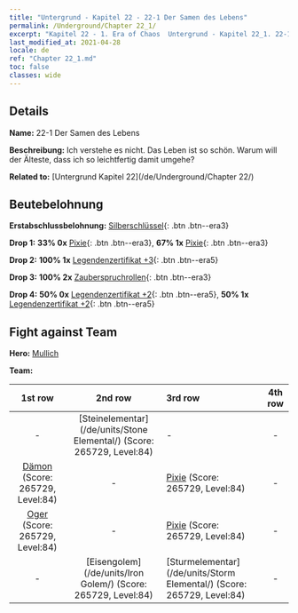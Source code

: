 ```yaml
---
title: "Untergrund - Kapitel 22 - 22-1 Der Samen des Lebens"
permalink: /Underground/Chapter 22_1/
excerpt: "Kapitel 22 - 1. Era of Chaos  Untergrund - Kapitel 22_1. 22-1 Der Samen des Lebens"
last_modified_at: 2021-04-28
locale: de
ref: "Chapter 22_1.md"
toc: false
classes: wide
---
```


## Details

 **Name:** 22-1 Der Samen des Lebens

 **Beschreibung:** Ich verstehe es nicht. Das Leben ist so schön. Warum will der Älteste, dass ich so leichtfertig damit umgehe?

 **Related to:** [Untergrund Kapitel 22](/de/Underground/Chapter 22/)

## Beutebelohnung

 **Erstabschlussbelohnung:** [Silberschlüssel](/ItemsDE/con_693/){: .btn .btn--era3}

 **Drop 1:** **33% 0x** [Pixie](/ItemsDE/unt_262/){: .btn .btn--era3}, **67% 1x** [Pixie](/ItemsDE/unt_262/){: .btn .btn--era3}

 **Drop 2:** **100% 1x** [Legendenzertifikat +3](/ItemsDE/mat_88/){: .btn .btn--era5}

 **Drop 3:** **100% 2x** [Zauberspruchrollen](/ItemsDE/con_694/){: .btn .btn--era3}

 **Drop 4:** **50% 0x** [Legendenzertifikat +2](/ItemsDE/mat_81/){: .btn .btn--era5}, **50% 1x** [Legendenzertifikat +2](/ItemsDE/mat_81/){: .btn .btn--era5}


## Fight against Team
 **Hero:** [Mullich](/de/heroes/Mullich/)

 **Team:**


  | 1st row | 2nd row | 3rd row | 4th row |
  |:----:|:----:|:----|:----:|
  | - | [Steinelementar](/de/units/Stone Elemental/) (Score: 265729, Level:84)  | - | - |
  | [Dämon](/de/units/Demon/) (Score: 265729, Level:84)  | - | [Pixie](/de/units/Sprite/) (Score: 265729, Level:84)  | - |
  | [Oger](/de/units/Ogre/) (Score: 265729, Level:84)  | - | [Pixie](/de/units/Sprite/) (Score: 265729, Level:84)  | - |
  | - | [Eisengolem](/de/units/Iron Golem/) (Score: 265729, Level:84)  | [Sturmelementar](/de/units/Storm Elemental/) (Score: 265729, Level:84)  | - |


